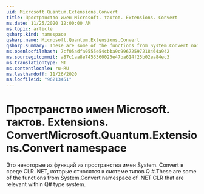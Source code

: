 ```yaml
---
uid: Microsoft.Quantum.Extensions.Convert
title: Пространство имен Microsoft. тактов. Extensions. Convert
ms.date: 11/25/2020 12:00:00 AM
ms.topic: article
qsharp.kind: namespace
qsharp.name: Microsoft.Quantum.Extensions.Convert
qsharp.summary: These are some of the functions from System.Convert namespace of .NET CLR that are relevant within Q# type system.
ms.openlocfilehash: 7cf05adfa0555e54cbba9c99672597218464a942
ms.sourcegitcommit: a87c1aa8e7453360025e47ba614f25b02ea84ec3
ms.translationtype: MT
ms.contentlocale: ru-RU
ms.lasthandoff: 11/26/2020
ms.locfileid: "96213451"
---
```

# <a name="microsoftquantumextensionsconvert-namespace"></a><span data-ttu-id="b81c2-102">Пространство имен Microsoft. тактов. Extensions. Convert</span><span class="sxs-lookup"><span data-stu-id="b81c2-102">Microsoft.Quantum.Extensions.Convert namespace</span></span>

<span data-ttu-id="b81c2-103">Это некоторые из функций из пространства имен System. Convert в среде CLR .NET, которые относятся к системе типов Q #.</span><span class="sxs-lookup"><span data-stu-id="b81c2-103">These are some of the functions from System.Convert namespace of .NET CLR that are relevant within Q# type system.</span></span>

